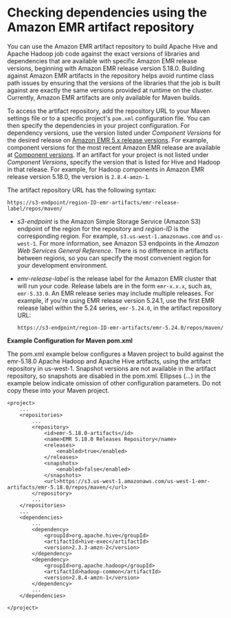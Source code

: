 # Checking dependencies using the Amazon EMR artifact repository<a name="emr-artifact-repository"></a>

You can use the Amazon EMR artifact repository to build Apache Hive and Apache Hadoop job code against the exact versions of libraries and dependencies that are available with specific Amazon EMR release versions, beginning with Amazon EMR release version 5\.18\.0\. Building against Amazon EMR artifacts in the repository helps avoid runtime class path issues by ensuring that the versions of the libraries that the job is built against are exactly the same versions provided at runtime on the cluster\. Currently, Amazon EMR artifacts are only available for Maven builds\.

To access the artifact repository, add the repository URL to your Maven settings file or to a specific project's `pom.xml` configuration file\. You can then specify the dependencies in your project configuration\. For dependency versions, use the version listed under *Component Versions* for the desired release on [Amazon EMR 5\.x release versions](emr-release-5x.md)\. For example, component versions for the most recent Amazon EMR release are available at [Component versions](emr-release-5x.md#emr-5330-components)\. If an artifact for your project is not listed under *Component Versions*, specify the version that is listed for Hive and Hadoop in that release\. For example, for Hadoop components in Amazon EMR release version 5\.18\.0, the version is `2.8.4-amzn-1`\.

The artifact repository URL has the following syntax:

```
https://s3-endpoint/region-ID-emr-artifacts/emr-release-label/repos/maven/
```
+ *s3\-endpoint* is the Amazon Simple Storage Service \(Amazon S3\) endpoint of the region for the repository and *region\-ID* is the corresponding region\. For example, `s3.us-west-1.amazonaws.com` and `us-west-1`\. For more information, see Amazon S3 endpoints in the *Amazon Web Services General Reference*\. There is no difference in artifacts between regions, so you can specify the most convenient region for your development environment\.
+ *emr\-release\-label* is the release label for the Amazon EMR cluster that will run your code\. Release labels are in the form `emr-x.x.x`, such as, `emr-5.33.0`\. An EMR release series may include multiple releases\. For example, if you're using EMR release version 5\.24\.1, use the first EMR release label within the 5\.24 series, `emr-5.24.0`, in the artifact repository URL: 

  ```
  https://s3-endpoint/region-ID-emr-artifacts/emr-5.24.0/repos/maven/
  ```

**Example Configuration for Maven pom\.xml**  

The pom\.xml example below configures a Maven project to build against the emr\-5\.18\.0 Apache Hadoop and Apache Hive artifacts, using the artifact repository in us\-west\-1\. Snapshot versions are not available in the artifact repository, so snapshots are disabled in the pom\.xml\. Ellipses \(*\.\.\.*\) in the example below indicate omission of other configuration parameters\. Do not copy these into your Maven project\.

```
<project>
	...
	<repositories>
		...
		<repository>
			<id>emr-5.18.0-artifacts</id>
			<name>EMR 5.18.0 Releases Repository</name>
			<releases>
				<enabled>true</enabled>
			</releases>
			<snapshots>
				<enabled>false</enabled>
			</snapshots>
			<url>https://s3.us-west-1.amazonaws.com/us-west-1-emr-artifacts/emr-5.18.0/repos/maven/</url>
		</repository>
		...
	</repositories>
	...
	<dependencies>
		...
		<dependency>
			<groupId>org.apache.hive</groupId>
			<artifactId>hive-exec</artifactId>
			<version>2.3.3-amzn-2</version>
		</dependency>
		<dependency>
			<groupId>org.apache.hadoop</groupId>
			<artifactId>hadoop-common</artifactId>
			<version>2.8.4-amzn-1</version>
		</dependency>
		...
	</dependencies>
	
</project>
```